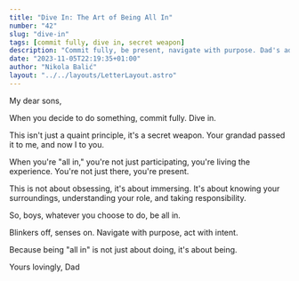 ```yaml
---
title: "Dive In: The Art of Being All In"
number: "42"
slug: "dive-in"
tags: [commit fully, dive in, secret weapon]
description: "Commit fully, be present, navigate with purpose. Dad's advice to his sons on the power of being all in. A letter filled with wisdom and love."
date: "2023-11-05T22:19:35+01:00"
author: "Nikola Balić"
layout: "../../layouts/LetterLayout.astro"
---
```

My dear sons,

When you decide to do something, commit fully. Dive in. 

This isn't just a quaint principle, it's a secret weapon. Your grandad passed it to me, and now I to you.

When you're "all in," you're not just participating, you're living the experience. You're not just there, you're present.

This is not about obsessing, it's about immersing. It's about knowing your surroundings, understanding your role, and taking responsibility.

So, boys, whatever you choose to do, be all in. 

Blinkers off, senses on. Navigate with purpose, act with intent.

Because being "all in" is not just about doing, it's about being.

Yours lovingly,
Dad
